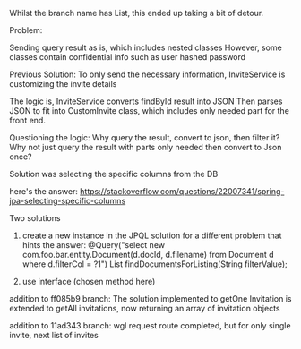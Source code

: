 Whilst the branch name has List, this ended up taking a bit of detour.

Problem:

Sending query result as is, which includes nested classes
However, some classes contain confidential info such as user hashed password

Previous Solution:
To only send the necessary information, InviteService is customizing the invite details

The logic is, InviteService converts findById result into JSON
Then parses JSON to fit into CustomInvite class, which includes only needed part for the front end.

Questioning the logic:
Why query the result, convert to json, then filter it? Why not just query the result with parts only needed then convert to Json once?

Solution was selecting the specific columns from the DB

here's the answer:
https://stackoverflow.com/questions/22007341/spring-jpa-selecting-specific-columns

Two solutions 
1) create a new instance in the JPQL
solution for a different problem that hints the answer:
@Query("select new com.foo.bar.entity.Document(d.docId, d.filename) from Document d where d.filterCol = ?1")
List<Document> findDocumentsForListing(String filterValue);

2) use interface (chosen method here)

addition to ff085b9 branch:
The solution implemented to getOne Invitation is extended to getAll invitations, now returning an array of invitation objects

addition to 11ad343 branch:
wgl request route completed, but for only single invite, next list of invites